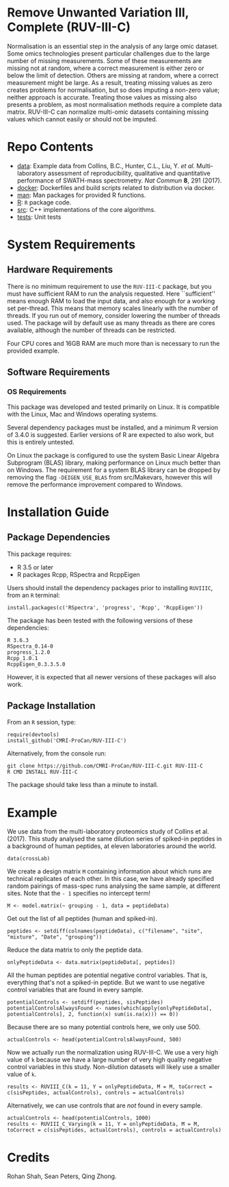 # Remove Unwanted Variation III, Complete (RUV-III-C)

Normalisation is an essential step in the analysis of any large omic dataset. Some omics technologies present particular challenges due to the large number of missing measurements. Some of these measurements are missing not at random, where a correct measurement is either zero or below the limit of detection. Others are missing at random, where a correct measurement might be large. As a result, treating missing values as zero creates problems for normalisation, but so does imputing a non-zero value; neither approach is accurate. Treating those values as missing also presents a problem, as most normalisation methods require a complete data matrix. RUV-III-C can normalize multi-omic datasets containing missing values which cannot easily or should not be imputed. 

# Repo Contents

- [data](./data): Example data from Collins, B.C., Hunter, C.L., Liu, Y. *et al.* Multi-laboratory assessment of reproducibility, qualitative and quantitative performance of SWATH-mass spectrometry. *Nat Commun* **8**, 291 (2017). 
- [docker](./docker): Dockerfiles and build scripts related to distribution via docker. 
- [man](./man): Man packages for provided R functions. 
- [R](./R): `R` package code.
- [src](./src): C++ implementations of the core algorithms.
- [tests](./tests): Unit tests

# System Requirements

## Hardware Requirements

There is no minimum requirement to use the `RUV-III-C` package, but you must have sufficient RAM to run the analysis requested. Here ``sufficient'' means enough RAM to load the input data, and also enough for a working set per-thread. This means that memory scales linearly with the number of threads. If you run out of memory, consider lowering the number of threads used. The package will by default use as many threads as there are cores available, although the number of threads can be restricted. 

Four CPU cores and 16GB RAM are much more than is necessary to run the provided example. 

## Software Requirements

### OS Requirements

This package was developed and tested primarily on Linux. It is compatible with the Linux, Mac and Windows operating systems.

Several dependency packages must be installed, and a minimum R version of 3.4.0 is suggested. Earlier versions of R are expected to also work, but this is entirely untested. 

On Linux the package is configured to use the system Basic Linear Algebra Subprogram (BLAS) library, making performance on Linux much better than on Windows. The requirement for a system BLAS library can be dropped by removing the flag `-DEIGEN_USE_BLAS` from src/Makevars, however this will remove the performance improvement compared to Windows. 

# Installation Guide

## Package Dependencies

This package requires:
* R 3.5 or later
* R packages Rcpp, RSpectra and RcppEigen

Users should install the dependency packages prior to installing `RUVIIIC`, from an `R` terminal:
```
install.packages(c('RSpectra', 'progress', 'Rcpp', 'RcppEigen'))
```

The package has been tested with the following versions of these dependencies:
```
R 3.6.3
RSpectra_0.14-0
progress_1.2.0
Rcpp_1.0.1
RcppEigen_0.3.3.5.0
```
However, it is expected that all newer versions of these packages will also work. 

## Package Installation

From an `R` session, type:

```
require(devtools)
install_github('CMRI-ProCan/RUV-III-C')
```
Alternatively, from the console run:
```
git clone https://github.com/CMRI-ProCan/RUV-III-C.git RUV-III-C
R CMD INSTALL RUV-III-C
```

The package should take less than a minute to install.

# Example

We use data from the multi-laboratory proteomics study of Collins et al. (2017). This study analysed the same dilution series of spiked-in peptides in a background of human peptides, at eleven laboratories around the world.
```
data(crossLab)
```
We create a design matrix `M` containing information about which runs are technical replicates of each other. In this case, we have already specified random pairings of mass-spec runs analysing the same sample, at different sites. Note that the `- 1` specifies no intercept term!
```
M <- model.matrix(~ grouping - 1, data = peptideData)
```
Get out the list of all peptides (human and spiked-in). 
```
peptides <- setdiff(colnames(peptideData), c("filename", "site", "mixture", "Date", "grouping"))
```
Reduce the data matrix to only the peptide data.
```
onlyPeptideData <- data.matrix(peptideData[, peptides])
```
All the human peptides are potential negative control variables. That is, everything that's not a spiked-in peptide. But we want to use negative control variables that are found in every sample.
```
potentialControls <- setdiff(peptides, sisPeptides)
potentialControlsAlwaysFound <- names(which(apply(onlyPeptideData[, potentialControls], 2, function(x) sum(is.na(x))) == 0))
```
Because there are so many potential controls here, we only use 500.
```
actualControls <- head(potentialControlsAlwaysFound, 500)
```
Now we actually run the normalization using RUV-III-C. We use a very high value of `k` because we have a large number of very high quality negative control variables in this study. Non-dilution datasets will likely use a smaller value of `k`. 
```
results <- RUVIII_C(k = 11, Y = onlyPeptideData, M = M, toCorrect = c(sisPeptides, actualControls), controls = actualControls)
```
Alternatively, we can use controls that are _not_ found in every sample. 
```
actualControls <- head(potentialControls, 1000)
results <- RUVIII_C_Varying(k = 11, Y = onlyPeptideData, M = M, toCorrect = c(sisPeptides, actualControls), controls = actualControls)
```

# Credits
Rohan Shah, Sean Peters, Qing Zhong. 


